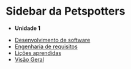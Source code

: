 # Sidebar da Petspotters

- **Unidade 1**

* [Desenvolvimento de software](docs/devDeSoftware.md)
* [Engenharia de requisitos](docs/engDeRequisitos.md)
* [Lições aprendidas](docs/licoesAprendidas.md)
* [Visão Geral](docs/visaoGeral.md)
